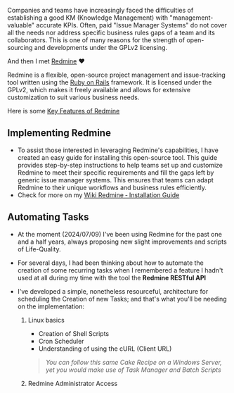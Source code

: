 Companies and teams have increasingly faced the difficulties of establishing a good KM (Knowledge Management) with "management-valuable" accurate KPIs. Often, paid "Issue Manager Systems" do not cover all the needs nor address specific business rules gaps of a team and its collaborators. This is one of many reasons for the strength of open-sourcing and developments under the GPLv2 licensing.

And then I met [Redmine](https://www.redmine.org/) ❤️

Redmine is a flexible, open-source project management and issue-tracking tool written using the [Ruby on Rails](https://rubyonrails.org/) framework. It is licensed under the GPLv2, which makes it freely available and allows for extensive customization to suit various business needs.

Here is some [Key Features of Redmine](../../wiki/Key-Features-of-Redmine)

## Implementing Redmine
  
  * To assist those interested in leveraging Redmine's capabilities, I have created an easy guide for installing this open-source tool. This guide provides step-by-step instructions to help teams set up and customize Redmine to meet their specific requirements and fill the gaps left by generic issue manager systems. This ensures that teams can adapt Redmine to their unique workflows and business rules efficiently.
  * Check for more on my [Wiki Redmine ‐ Installation Guide](../../wiki/Redmine-‐-Installation-Guide)
 
## Automating Tasks 

  * At the moment (2024/07/09) I've been using Redmine for the past one and a half years, always proposing new slight improvements and scripts of Life-Quality.
  * For several days, I had been thinking about how to automate the creation of some recurring tasks when I remembered a feature I hadn't used at all during my time with the tool the **Redmine RESTful API**
  * I've developed a simple, nonetheless resourceful, architecture for scheduling the Creation of new Tasks; and that's what you'll be needing on the implementation:

    1. Linux basics

       * Creation of Shell Scripts
       * Cron Scheduler
       * Understanding of using the cURL (Client URL)
       
        > _You can follow this same Cake Recipe on a Windows Server, yet you would make use of Task Manager and Batch Scripts_
              
    2. Redmine Administrator Access 
